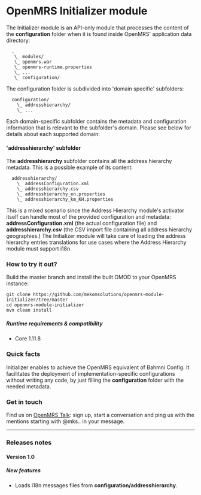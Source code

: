 # OpenMRS Initializer module
The Initializer module is an API-only module that processes the content of the **configuration** folder when it is found inside OpenMRS' application data directory:
```
  .
   \_ modules/
   \_ openmrs.war
   \_ openmrs-runtime.properties
   \_ ...
   \_ configuration/
```
The configuration folder is subdivided into 'domain specific' subfolders:
```
  configuration/
    \_ addresshierarchy/
    \_ ...
```  
Each domain-specific subfolder contains the metadata and configuration information that is relevant to the subfolder's domain.
Please see below for details about each supported domain:

#### 'addresshierarchy' subfolder
The **addresshierarchy** subfolder contains all the address hierarchy metadata. This is a possible example of its content:
```
  addresshierarchy/
    \_ addressConfiguration.xml
    \_ addresshierarchy.csv
    \_ addresshierarchy_en.properties
    \_ addresshierarchy_km_KH.properties
```
This is a mixed scenario since the Address Hierarchy module's activator itself can handle most of the provided configuration and metadata: **addressConfiguration.xml** (the actual configuration file) and **addresshierarchy.csv** (the CSV import file containing all address hierarchy geographies.)
The Initializer module will take care of loading the address hierarchy entries translations for use cases where the Address Hierarchy module must support i18n.

### How to try it out?
Build the master branch and install the built OMOD to your OpenMRS instance:
```
git clone https://github.com/mekomsolutions/openmrs-module-initializer/tree/master
cd openmrs-module-initializer
mvn clean install
```
##### Runtime requirements & compatibility
* Core 1.11.8

### Quick facts
Initializer enables to achieve the OpenMRS equivalent of Bahmni Config. It facilitates the deployment of implementation-specific configurations without writing any code, by just filling the **configuration** folder with the needed metadata.

### Get in touch
Find us on [OpenMRS Talk](https://talk.openmrs.org/): sign up, start a conversation and ping us with the mentions starting with @mks.. in your message.

----

### Releases notes

#### Version 1.0
##### New features
* Loads i18n messages files from **configuration/addresshierarchy**.